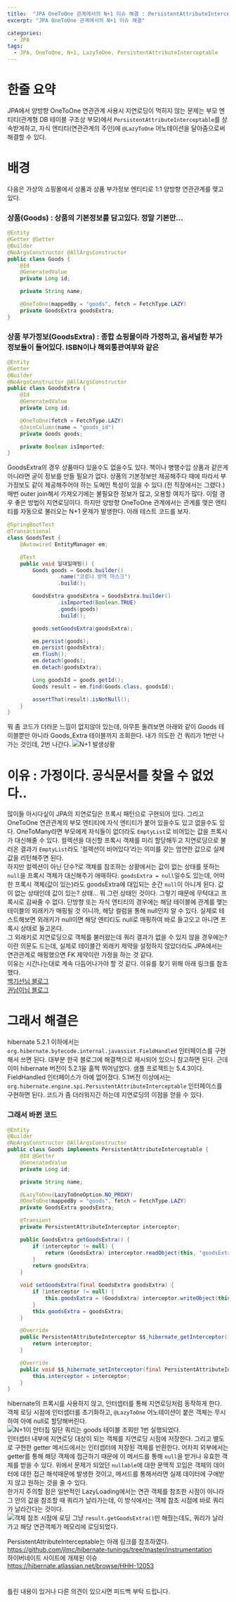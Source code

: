 ```yaml
---
title:  "JPA OneToOne 관계에서의 N+1 이슈 해결 : PersistentAttributeInterceptable"
excerpt: "JPA OneToOne 관계에서의 N+1 이슈 해결"

categories:
  - JPA
tags:
  - JPA, OneToOne, N+1, LazyToOne, PersistentAttributeInterceptable
---
```

# 한줄 요약
JPA에서 양방향 OneToOne 연관관계 사용시 지연로딩이 먹히지 않는 문제는 부모 엔티티(관계형 DB 테이블 구조상 부모)에서 `PersistentAttributeInterceptable`를 상속받게하고, 자식 엔티티(연관관계의 주인)에 `@LazyToOne` 어노테이션을 달아줌으로써 해결할 수 있다.  
#  
# 배경
다음은 가상의 쇼핑몰에서 상품과 상품 부가정보 엔티티로 1:1 양방향 연관관계를 맺고있다.
### 상품(Goods) : 상품의 기본정보를 담고있다. 정말 기본만...
```java
@Entity
@Getter @Setter
@Builder
@NoArgsConstructor @AllArgsConstructor
public class Goods {
    @Id
    @GeneratedValue
    private Long id;

    private String name;

    @OneToOne(mappedBy = "goods", fetch = FetchType.LAZY)
    private GoodsExtra goodsExtra;
}
```
### 상품 부가정보(GoodsExtra) : 종합 쇼핑몰이라 가정하고, 옵셔널한 부가 정보들이 들어있다. ISBN이나 해외통관여부와 같은
```java
@Entity
@Getter
@Builder
@NoArgsConstructor @AllArgsConstructor
public class GoodsExtra {
    @Id
    @GeneratedValue
    private Long id;

    @OneToOne(fetch = FetchType.LAZY)
    @JoinColumn(name = "goods_id")
    private Goods goods;

    private Boolean isImported;
}
```

GoodsExtra의 경우 상품마다 있을수도 없을수도 있다. 책이나 병행수입 상품과 같은게 아니라면 굳이 정보를 만들 필요가 없다. 상품의 기본정보만 제공해주다 때에 따라서 부가정보도 같이 제공해주어야 하는 도메인 특성이 있을 수 있다.(전 직장에서는 그랬다.) 매번 outer join해서 가져오기에는 불필요한 정보가 많고, 오용할 여지가 많다. 이럴 경우 좋은 방법이 지연로딩이다. 하지만 양방향 OneToOne 관계에서는 관계를 맺은 엔티티를 자동으로 불러오는 N+1 문제가 발생한다. 아래 테스트 코드를 보자.
```java
@SpringBootTest
@Transactional
class GoodsTest {
    @Autowired EntityManager em;

    @Test
    public void 일대일매핑() {
        Goods goods = Goods.builder()
                .name("코로나 방역 마스크")
                .build();

        GoodsExtra goodsExtra = GoodsExtra.builder()
                .isImported(Boolean.TRUE)
                .goods(goods)
                .build();

        goods.setGoodsExtra(goodsExtra);

        em.persist(goods);
        em.persist(goodsExtra);
        em.flush();
        em.detach(goods);
        em.detach(goodsExtra);

        Long goodsId = goods.getId();
        Goods result = em.find(Goods.class, goodsId);

        assertThat(result).isNotNull();
    }
}
```
뭐 좀 코드가 더러운 느낌이 없지않아 있는데, 아무튼 돌려보면 아래와 같이 Goods 테이블뿐만 아니라 Goods_Extra 테이블까지 조회한다. 내가 의도한 건 쿼리가 1번만 나가는 것인데, 2번 나간다. 
![N+1 발생상황](https://user-images.githubusercontent.com/56215503/134383965-dc36d99e-c391-4930-90e2-495f8c225e23.png)  

#

# 이유 : 가정이다. 공식문서를 찾을 수 없었다..
많이들 아시다싶이 JPA의 지연로딩은 프록시 패턴으로 구현되어 있다. 그리고 OneToOne 연관관계의 부모 엔티티에 자식 엔티티가 붙어 있을수도 있고 없을수도 있다. OneToMany라면 부모에게 자식들이 없더라도 `EmptyList`로 비어있는 값을 프록시가 대신해줄 수 있다. 컬렉션을 대신할 프록시 객체를 미리 할당해두고 지연로딩으로 불러온 결과가 `EmptyList`라도 '컬렉션이 비어있다'라는 의미를 갖는 엄연한 값으로 실제 값을 리턴해주면 된다.  
하지만 컬렉션이 아닌 단수?로 객체를 참조하는 상황에서는 값이 없는 상태를 뜻하는 `null`을 프록시 객체가 대신해주기 애매하다. `goodsExtra = null`일수도 있는데, 어떠한 프록시 객체(값이 있는)라도 goodsExtra에 대입되는 순간 `null`이 아니게 된다. 값이 없는 상태인데 값이 있는? 상태... 뭐 그런 상태인 것이다. 그렇기 때문에 무턱대고 프록시로 감싸줄 수 없다. 단방향 또는 자식 엔티티의 경우에는 해당 테이블에 관계를 맺는 테이블의 외래키가 매핑될 것 이니까, 해당 컬럼을 통해 null인지 알 수 있다. 실제로 테스트해보면 외래키가 null이면 해당 엔티티도 null로 매핑하여 바로 들고오고 아니면 프록시 상태로 들고온다.  
그 외래키로 지연로딩으로 객체를 불러왔는데 쿼리 결과가 없을 수 있지 않을 경우에는? 이란 의문도 드는데, 실제로 테이블간 외래키 제약을 설정하지 않았더라도 JPA에서는 연관관계로 매핑했으면 FK 제약이란 가정을 하는 것 같다.  
이유는 시간나는대로 계속 다듬어나가야 할 것 같다. 이유를 찾기 위해 아래 링크를 참조했다.  
[백기선님 블로그](https://www.whiteship.me/-ed-95-98-ec-9d-b4-eb-b2-84-eb-84-a4-ec-9d-b4-ed-8a-b8-onetoone--ec-97-b0-ea-b4-80--ea-b4-80-ea-b3-84-lazy-fetching-ec-9d-b4--ec-95-88--eb-a8-b9-ec-96/)  
[권남이님 블로그](https://kwonnam.pe.kr/wiki/java/jpa/one-to-one)

#

# 그래서 해결은
hibernate 5.2.1 이하에서는 `org.hibernate.bytecode.internal.javassist.FieldHandled` 인터페이스를 구현해서 쓰면 된다. 대부분 한국 블로그에 해결책으로 제시되어 있으니 참고하면 된다. 근데 이미 hibernate 버전이 5.2.1을 훌쩍 뛰어넘었다. 샘플 프로젝트는 5.4.3이다. FieldHandled 인터페이스가 아예 없어졌다. 5.1버전 이상에서는 `org.hibernate.engine.spi.PersistentAttributeInterceptable` 인터페이스를 구현하면 된다. 코드가 좀 더러워지긴 하는데 지연로딩의 이점을 얻을 수 있다.  
### 그래서 바뀐 코드
```java
@Entity
@Builder
@NoArgsConstructor @AllArgsConstructor
public class Goods implements PersistentAttributeInterceptable {
    @Id @Getter
    @GeneratedValue
    private Long id;

    private String name;

    @LazyToOne(LazyToOneOption.NO_PROXY)
    @OneToOne(mappedBy = "goods", fetch = FetchType.LAZY)
    private GoodsExtra goodsExtra;

    @Transient
    private PersistentAttributeInterceptor interceptor;

    public GoodsExtra getGoodsExtra() {
        if (interceptor != null) {
            return (GoodsExtra) interceptor.readObject(this, "goodsExtra", goodsExtra);
        }
        return goodsExtra;
    }

    void setGoodsExtra(final GoodsExtra goodsExtra) {
        if (interceptor != null) {
            this.goodsExtra = (GoodsExtra) interceptor.writeObject(this, "goodsExtra", this.goodsExtra, goodsExtra);
        }
        this.goodsExtra = goodsExtra;
    }

    @Override
    public PersistentAttributeInterceptor $$_hibernate_getInterceptor() {
        return interceptor;
    }

    @Override
    public void $$_hibernate_setInterceptor(final PersistentAttributeInterceptor interceptor) {
        this.interceptor = interceptor;
    }
}
```
hibernate의 프록시를 사용하지 않고, 인터셉터를 통해 지연로딩처럼 동작하게 한다. 객체 로딩 시점에 인터셉터를 초기화하고, `@LazyToOne` 어노테이션이 붙은 객체는 무시하여 아예 null로 할당해버린다.  
![N+1이 안터짐](https://user-images.githubusercontent.com/56215503/134525768-0b8df639-76fb-4af1-b66e-0ac9600d74a9.png)
일단 쿼리는 goods 테이블 조회만 1번 실행되었다.  
인터셉터 내부에 지연로딩 대상이 되는 객체를 지연로딩 시점에 저장한다. 그리고 별도로 구현한 getter 메서드에서는 인터셉터에 저장된 객체를 반환한다. 어차피 외부에서는 getter를 통해 해당 객체에 접근하기 때문에 이 메서드를 통해 `null`을 받거나 유효한 객체를 받을 수 있다. 위에서 문제가 되었던 `nullable`에 대한 문맥적 꼬임은 객체의 데이터에 대한 접근 해석때문에 발생한 것이고, 메서드를 통해서라면 실제 데이터에 구애받지 않고 원하는 것을 줄 수 있다.  
한가지 주의할 점은 일반적인 LazyLoading에서는 연관 객체를 참조한 시점이 아니라 그 안의 값을 참조할 때 쿼리가 날라가는데, 이 방식에서는 객체 참조 시점에 바로 쿼리가 날라간다는 것이다.  
![객체 참조 시점에 로딩](https://user-images.githubusercontent.com/56215503/134527910-9cc132d6-4ca0-444a-946b-8f3f66223f4b.png)
그냥 `result.getGoodsExtra()`만 해줬는데도, 쿼리가 날라가고 해당 연관객체가 메모리에 로딩되었다.  

PersistentAttributeInterceptable는 아래 링크를 참조하였다.
<https://github.com/jlmc/hibernate-tunings/tree/master/instrumentation>  
하이버네이트 사이트에 개제된 이슈  
<https://hibernate.atlassian.net/browse/HHH-12053>

#
틀린 내용이 있거나 다른 의견이 있으시면 피드백 부탁 드립니다.